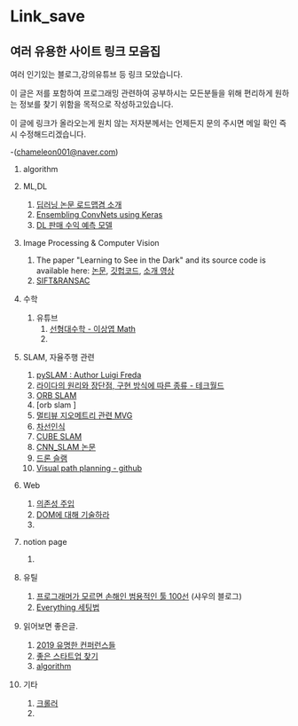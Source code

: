 # Link_save

## 여러 유용한 사이트 링크 모음집

여러 인기있는 블로그,강의유튜브 등 링크 모았습니다.

이 글은 저를 포함하여 프로그래밍 관련하여 공부하시는 모든분들을 위해 편리하게 원하는 정보를 찾기 위함을 목적으로 작성하고있습니다.





이 글에 링크가 올라오는게 원치 않는 저자분께서는 언제든지 문의 주시면 메일 확인 즉시 수정해드리겠습니다.

-(chameleon001@naver.com)



1. algorithm
2. ML,DL

   1. [딥러닝 논문 로드맵겸 소개](https://github.com/floodsung/Deep-Learning-Papers-Reading-Roadmap)
   2. [Ensembling ConvNets using Keras](https://towardsdatascience.com/ensembling-convnets-using-keras-237d429157eb)
   3. [DL 판매 수익 예측 모델](https://m.blog.naver.com/PostView.nhn?blogId=dnjswns2280&logNo=221736768063&navType=tl)
3. Image Processing & Computer Vision

   1. The paper "Learning to See in the Dark" and its source code is available here:
      [논문](http://cchen156.web.engr.illinois.edu/paper/18CVPR_SID.pdf), [깃헙코드](https://github.com/cchen156/Learning-to-See-in-the-Dark), [소개 영상](https://www.youtube.com/watch?v=bcZFQ3f26pA)
   2. [SIFT&RANSAC](https://www.youtube.com/watch?v=oT9c_LlFBqs)
4. 수학

   1. 유튜브
      1. [선형대수학 - 이상엽 Math](https://www.youtube.com/watch?v=525w2Zqh13M&list=PL127T2Zu76FuVMq1UQnZv9SG-GFIdZfLg)
      2. 
5. SLAM, 자율주행 관련

   1. [pySLAM  : Author Luigi Freda ](https://github.com/luigifreda/pyslam)
   2. [라이다의 원리와 장단점, 구현 방식에 따른 종류 - 테크월드](https://www.epnc.co.kr/news/articleView.html?idxno=82099)
   3. [ORB SLAM](https://www.youtube.com/playlist?list=PLoJdZ7VvEiRNUxlIXlgy7Fh8ziyt4Hw50)
   4. [orb slam ] 
   4. [멀티뷰 지오메트리 관련 MVG](https://m.youtube.com/playlist?list=PLoJdZ7VvEiRNQwM3pcwHWwLQutIYMs4KK)
   5. [차선인식](https://github.com/windowsub0406/SelfDrivingCarND/tree/master/SDC_project_1)
   6. [CUBE SLAM](https://www.youtube.com/watch?v=QnVlexXi9_c)
   7. [CNN_SLAM 논문](https://arxiv.org/abs/1704.03489)
   8. [드론 슬램](https://m.youtube.com/watch?v=quqF5_ZE_fI&index=15&list=PL3Aa4PwAWy-c1ZvKifKwIzAUqjzD7T1C5)
   9. [Visual path planning - github](https://github.com/AtsushiSakai/PythonRobotics)
6. Web
   1. [의존성 주입](https://blog.naver.com/brew0/221509421227)
   2. [DOM에 대해 기술하라](https://blog.naver.com/eirene100999/221650953283)
   3. 
7. notion page

   1. 
8. 유틸

   1.  [프로그래머가 모르면 손해인 범용적인 툴 100선](https://tkdwnsdkk.tistory.com/101) (샤우의 블로그) 
   2.  [Everything 세팅법](https://jimnong.tistory.com/710)
9. 읽어보면 좋은글. 

   1. [2019 유명한 컨퍼런스들](https://www.44bits.io/ko/post/replay-2019-korea-tech-development-conferences#%EB%8D%B0%EB%B7%B0-2019deview)
   2. [좋은 스타트업 찾기 ](https://brunch.co.kr/@nashorn74/44)
   3. [algorithm](https://baactree.tistory.com/52)
10. 기타
    1. [크롤러](https://baek.dev/post/17/)
    2. 

